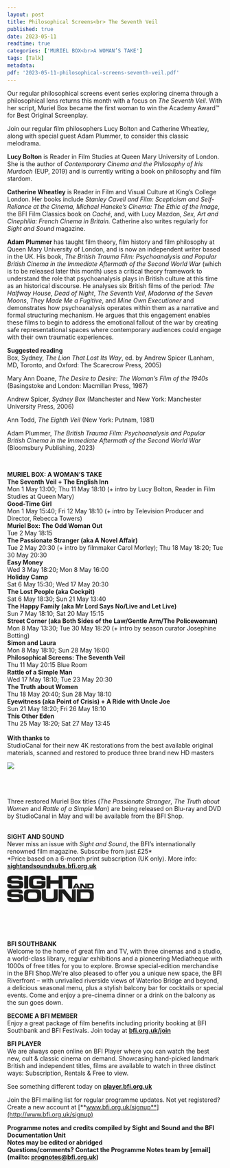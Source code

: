 ```yaml
---
layout: post
title: Philosophical Screens<br> The Seventh Veil
published: true
date: 2023-05-11
readtime: true
categories: ['MURIEL BOX<br>A WOMAN’S TAKE']
tags: [Talk]
metadata: 
pdf: '2023-05-11-philosophical-screens-seventh-veil.pdf'
---
```


Our regular philosophical screens event series exploring cinema through a philosophical lens returns this month with a focus on _The Seventh Veil_. With her script, Muriel Box became the first woman to win the Academy Award™ for Best Original Screenplay.

Join our regular film philosophers Lucy Bolton and Catherine Wheatley, along with special guest Adam Plummer, to consider this classic melodrama.

**Lucy Bolton** is Reader in Film Studies at Queen Mary University of London. She is the author of _Contemporary Cinema and the Philosophy of Iris Murdoch_ (EUP, 2019) and is currently writing a book on philosophy and film stardom.

**Catherine Wheatley** is Reader in Film and Visual Culture at King’s College London. Her books include _Stanley Cavell and Film: Scepticism and Self-Reliance at the Cinema, Michael Haneke’s Cinema: The Ethic of the Image_, the BFI Film Classics book on _Caché_, and, with Lucy Mazdon, _Sex, Art and Cinephilia: French Cinema in Britain._ Catherine also writes regularly for _Sight and Sound_ magazine.

**Adam Plummer**  has taught film theory, film history and film philosophy at Queen Mary University of London, and is now an independent writer based in the UK. His book, _The British Trauma Film:_ _Psychoanalysis and Popular British Cinema in the Immediate Aftermath of the Second World War_ (which is to be released later this month) uses a critical theory framework to understand the role that psychoanalysis plays in British culture at this time as an historical discourse. He analyses six British films of the period: _The Halfway House_, _Dead of Night_, _The Seventh Veil_, _Madonna of the Seven Moons_, _They Made Me a Fugitive_, and _Mine Own Executioner_ and demonstrates how psychoanalysis operates within them as a narrative and formal structuring mechanism. He argues that this engagement enables these films to begin to address the emotional fallout of the war by creating safe representational spaces where contemporary audiences could engage with their own traumatic experiences.

**Suggested reading**  
Box, Sydney, _The Lion That Lost Its Way_, ed. by Andrew Spicer (Lanham, MD, Toronto, and Oxford: The Scarecrow Press, 2005)

Mary Ann Doane, _The Desire to Desire: The Woman’s Film of the 1940s_ (Basingstoke and London: Macmillan Press, 1987)

Andrew Spicer, _Sydney Box_ (Manchester and New York: Manchester University Press, 2006)

Ann Todd, _The Eighth Veil_ (New York: Putnam, 1981)

Adam Plummer, _The British Trauma Film: Psychoanalysis and Popular British Cinema in the Immediate Aftermath of the Second World War_ (Bloomsbury Publishing, 2023)

<br>

**MURIEL BOX: A WOMAN’S TAKE**  
**The Seventh Veil + The English Inn**  
Mon 1 May 13:00; Thu 11 May 18:10 (+ intro by Lucy Bolton, Reader in Film Studies at Queen Mary)  
**Good-Time Girl**  
Mon 1 May 15:40; Fri 12 May 18:10 (+ intro by Television Producer and Director, Rebecca Towers)  
**Muriel Box: The Odd Woman Out**  
Tue 2 May 18:15  
**The Passionate Stranger (aka A Novel Affair)**  
Tue 2 May 20:30 (+ intro by filmmaker Carol Morley); Thu 18 May 18:20; Tue 30 May 20:30  
**Easy Money**  
Wed 3 May 18:20; Mon 8 May 16:00  
**Holiday Camp**  
Sat 6 May 15:30; Wed 17 May 20:30  
**The Lost People (aka Cockpit)**  
Sat 6 May 18:30; Sun 21 May 13:40  
**The Happy Family (aka Mr Lord Says No/Live and Let Live)**  
Sun 7 May 18:10; Sat 20 May 15:15  
**Street Corner (aka Both Sides of the Law/Gentle Arm/The Policewoman)**  
Mon 8 May 13:30; Tue 30 May 18:20 (+ intro by season curator Josephine Botting)  
**Simon and Laura**  
Mon 8 May 18:10; Sun 28 May 16:00  
**Philosophical Screens: The Seventh Veil**  
Thu 11 May 20:15 Blue Room  
**Rattle of a Simple Man**  
Wed 17 May 18:10; Tue 23 May 20:30  
**The Truth about Women**  
Thu 18 May 20:40; Sun 28 May 18:10  
**Eyewitness (aka Point of Crisis) + A Ride with Uncle Joe**  
Sun 21 May 18:20; Fri 26 May 18:10  
**This Other Eden**  
Thu 25 May 18:20; Sat 27 May 13:45  
<br>
**With thanks to**  
StudioCanal for their new 4K restorations from the best available original materials, scanned and restored to produce three brand new HD masters

<img style="float: left;" src="/img/studiocanal.png"><br><br><br><br>

Three restored Muriel Box titles (_The Passionate Stranger_, _The Truth about Women_ and _Rattle of a Simple Man_) are being released on Blu-ray and DVD by StudioCanal in May and will be available from the BFI Shop.
<br><br>


**SIGHT AND SOUND**<br>
Never miss an issue with _Sight and Sound_, the BFI’s internationally renowned film magazine. Subscribe from just £25*<br>
*Price based on a 6-month print subscription (UK only). More info: [**sightandsoundsubs.bfi.org.uk**](https://sightandsoundsubs.bfi.org.uk/subscribe)

<img style="float: left;" src="/img/sight-and-sound.jpg" width="40%" height="40%"><br><br><br><br><br><br><br><br>

**BFI SOUTHBANK**  
Welcome to the home of great film and TV, with three cinemas and a studio, a world-class library, regular exhibitions and a pioneering Mediatheque with 1000s of free titles for you to explore. Browse special-edition merchandise in the BFI Shop.We&#39;re also pleased to offer you a unique new space, the BFI Riverfront – with unrivalled riverside views of Waterloo Bridge and beyond, a delicious seasonal menu, plus a stylish balcony bar for cocktails or special events. Come and enjoy a pre-cinema dinner or a drink on the balcony as the sun goes down.  

**BECOME A BFI MEMBER**  
Enjoy a great package of film benefits including priority booking at BFI Southbank and BFI Festivals. Join today at [**bfi.org.uk/join**](http://www.bfi.org.uk/join)  

**BFI PLAYER**  
 We are always open online on BFI Player where you can watch the best new, cult &amp; classic cinema on demand. Showcasing hand-picked landmark British and independent titles, films are available to watch in three distinct ways: Subscription, Rentals &amp; Free to view.  

See something different today on [**player.bfi.org.uk**](https://player.bfi.org.uk)  

Join the BFI mailing list for regular programme updates. Not yet registered? Create a new account at [**www.bfi.org.uk/signup**](http://www.bfi.org.uk/signup)

**Programme notes and credits compiled by Sight and Sound and the BFI Documentation Unit  
Notes may be edited or abridged  
Questions/comments? Contact the Programme Notes team by [email](mailto: prognotes@bfi.org.uk)**
<!--stackedit_data:
eyJoaXN0b3J5IjpbLTIwMDIxMjEzNzQsLTg4MDg4NjIzOF19
-->